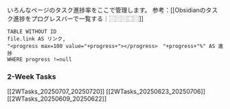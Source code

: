 いろんなページのタスク進捗率をここで管理します。
参考：[[Obsidianのタスク進捗をプログレスバーで一覧する｜⿶⿵⿷⿴⿳]]

```dataview
TABLE WITHOUT ID
file.link AS リンク,
"<progress max=100 value="+progress+"></progress>　"+progress+"%" AS 進捗
WHERE progress !=null
```

### 2-Week Tasks
[[2WTasks_20250707_20250720]]
[[2WTasks_20250623_20250706]]
[[2WTasks_20250609_20250622]]

